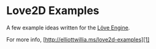 Love2D Examples
======

A few example ideas written for the [Löve Engine][0].

For more info, [http://elliottwillia.ms/love2d-examples][1]

[0]: http://www.love2d.org
[1]: http://elliottwillia.ms/love2d-examples